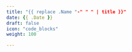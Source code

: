 ```yaml
---
title: "{{ replace .Name "-" " " | title }}"
date: {{ .Date }}
draft: false
icon: "code_blocks"
weight: 100

---
```


